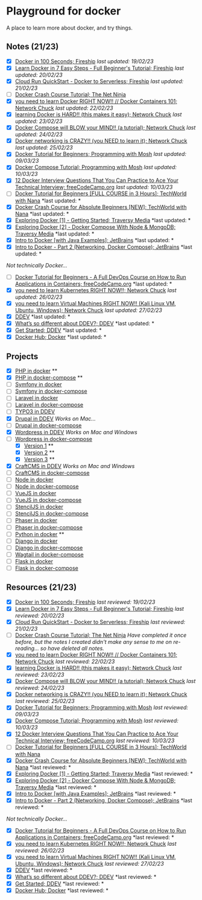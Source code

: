 # Playground for docker

A place to learn more about docker, and try things.

## Notes (21/23)

- [x] [Docker in 100 Seconds; Fireship](notes/docker-in-100-seconds--fireship.md) *last updated: 19/02/23*
- [x] [Learn Docker in 7 Easy Steps - Full Beginner's Tutorial; Fireship](notes/learn-docker-in-7-easy-steps-full-beginners-tutorial--fireship.md) *last updated: 20/02/23*
- [x] [Cloud Run QuickStart - Docker to Serverless; Fireship](notes/cloud-run-quickstart-docker-to-serverless--fireship.md) *last updated: 21/02/23*
- [ ] [Docker Crash Course Tutorial; The Net Ninja](notes/docker-crash-course-tutorial--the-net-ninja.md) 
- [x] [you need to learn Docker RIGHT NOW!! // Docker Containers 101; Network Chuck](notes/you-need-to-learn-docker-right-now-docker-containers-101--network-chuck.md) *last updated: 22/02/23*
- [x] [learning Docker is HARD!! (this makes it easy); Network Chuck](notes/learning-docker-is-hard-this-makes-it-easy--network-chuck.md) *last updated: 23/02/23*
- [x] [Docker Compose will BLOW your MIND!! (a tutorial); Network Chuck](notes/docker-compose-will-blow-your-mind-a-tutorial--network-chuck.md) *last updated: 24/02/23*
- [x] [Docker networking is CRAZY!! (you NEED to learn it); Network Chuck](notes/docker-networking-is-crazy-you-need-to-learn-it--network-chuck.md) *last updated: 25/02/23*
- [x] [Docker Tutorial for Beginners; Programming with Mosh](notes/docker-tutorial-for-beginners--programming-with-mosh.md) *last updated: 09/03/23*
- [x] [Docker Compose Tutorial; Programming with Mosh](notes/docker-compose-tutorial--programming-with-mosh.md) *last updated: 10/03/23*
- [x] [12 Docker Interview Questions That You Can Practice to Ace Your Technical Interview; freeCodeCamp.org](notes/12-docker-interview-questions-that-you-can-practice-to-ace-your-technical-interview--freeCodeCamp-org.md) *last updated: 10/03/23*
- [ ] [Docker Tutorial for Beginners [FULL COURSE in 3 Hours]; TechWorld with Nana](notes/docker-tutorial-for-beginners-full-course-in-3-hours--techworld-with-nana.md) *last updated: *
- [x] [Docker Crash Course for Absolute Beginners [NEW]; TechWorld with Nana](notes/docker-crash-course-for-absolute-beginners-new--techworld-with-nana.md) *last updated: *
- [x] [Exploring Docker [1] - Getting Started; Traversy Media](notes/exploring-docker-1-getting-started--traversy-media.md) *last updated: *
- [x] [Exploring Docker [2] - Docker Compose With Node & MongoDB; Traversy Media](notes/exploring-docker-2-docker-compose-with-node-&-mongodb--traversy-media.md) *last updated: *
- [x] [Intro to Docker [with Java Examples]; JetBrains](notes/intro-to-docker-with-java-examples--jetbrains.md) *last updated: *
- [x] [Intro to Docker - Part 2 (Networking, Docker Compose); JetBrains](notes/intro-to-docker-part-2-networking-docker-compose--jetbrains.md) *last updated: *

*Not technically Docker...*

- [ ] [Docker Tutorial for Beginners - A Full DevOps Course on How to Run Applications in Containers; freeCodeCamp.org](notes/docker-tutorial-for-beginners-a-full-devops-course-on-how-to-run-applications-in-containers--freecodecamp-org.md) *last updated: *
- [x] [you need to learn Kubernetes RIGHT NOW!!; Network Chuck](notes/you-need-to-learn-kubernetes-right-now--network-chuck.md) *last updated: 26/02/23*
- [x] [you need to learn Virtual Machines RIGHT NOW!! (Kali Linux VM, Ubuntu, Windows); Network Chuck](notes/you-need-to-learn-virtual-machines-right-now-kali-linux-vm-ubuntu-windows--network-chuck.md) *last updated: 27/02/23*
- [x] [DDEV](notes/ddev--ddev.md) *last updated: *
- [x] [What’s so different about DDEV?; DDEV](notes/whats-so-different-about-ddev--ddev.md) *last updated: *
- [x] [Get Started; DDEV](notes/get-started--ddev.md) *last updated: *
- [x] [Docker Hub; Docker](notes/docker-hub--docker.md) *last updated: *

## Projects

- [x] [PHP in docker](projects/php-with-docker/) **
- [x] [PHP in docker-compose](projects/php-with-docker-compose/) **
- [ ] [Symfony in docker](projects/)
- [ ] [Symfony in docker-compose](projects/)
- [ ] [Laravel in docker](projects/)
- [ ] [Laravel in docker-compose](projects/)
- [ ] [TYPO3 in DDEV](projects/) 
- [x] [Drupal in DDEV](projects/) *Works on Mac...*
- [ ] [Drupal in docker-compose](projects/)
- [x] [Wordpress in DDEV](projects/) *Works on Mac and Windows*
- [ ] [Wordpress in docker-compose](projects/)
    - [x] [Version 1](projects/wordpress-with-docker-compose-1/) **
    - [x] [Version 2](projects/wordpress-with-docker-compose-2/) **
    - [x] [Version 3](projects/wordpress-with-docker-compose-3/) **
- [x] [CraftCMS in DDEV](projects/) *Works on Mac and Windows*
- [ ] [CraftCMS in docker-compose](projects/)
- [ ] [Node in docker](projects/)
- [ ] [Node in docker-compose](projects/)
- [ ] [VueJS in docker](projects/)
- [ ] [VueJS in docker-compose](projects/)
- [ ] [StencilJS in docker](projects/)
- [ ] [StencilJS in docker-compose](projects/)
- [ ] [Phaser in docker](projects/)
- [ ] [Phaser in docker-compose](projects/)
- [ ] [Python in docker](projects/python-with-docker/) **
- [ ] [Django in docker](projects/)
- [ ] [Django in docker-compose](projects/)
- [ ] [Wagtail in docker-compose](projects/)
- [ ] [Flask in docker](projects/)
- [ ] [Flask in docker-compose](projects/)

## Resources (21/23)

- [x] [Docker in 100 Seconds; Fireship](https://www.youtube.com/watch?v=Gjnup-PuquQ) *last reviewed: 19/02/23*
- [x] [Learn Docker in 7 Easy Steps - Full Beginner's Tutorial; Fireship](https://www.youtube.com/watch?v=gAkwW2tuIqE) *last reviewed: 20/02/23*
- [x] [Cloud Run QuickStart - Docker to Serverless; Fireship](https://www.youtube.com/watch?v=3OP-q55hOUI) *last reviewed: 21/02/23*
- [ ] [Docker Crash Course Tutorial; The Net Ninja](https://www.youtube.com/playlist?list=PL4cUxeGkcC9hxjeEtdHFNYMtCpjNBm3h7) *Have completed it once before, but the notes I created didn't make any sense to me on re-reading... so have deleted all notes.*
- [x] [you need to learn Docker RIGHT NOW!! // Docker Containers 101; Network Chuck](https://www.youtube.com/watch?v=eGz9DS-aIeY) *last reviewed: 22/02/23*
- [x] [learning Docker is HARD!! (this makes it easy); Network Chuck](https://www.youtube.com/watch?v=iX0HbrfRyvc) *last reviewed: 23/02/23*
- [x] [Docker Compose will BLOW your MIND!! (a tutorial); Network Chuck](https://www.youtube.com/watch?v=DM65_JyGxCo) *last reviewed: 24/02/23*
- [x] [Docker networking is CRAZY!! (you NEED to learn it); Network Chuck](https://www.youtube.com/watch?v=bKFMS5C4CG0) *last reviewed: 25/02/23*
- [x] [Docker Tutorial for Beginners; Programming with Mosh](https://www.youtube.com/watch?v=pTFZFxd4hOI) *last reviewed: 09/03/23*
- [x] [Docker Compose Tutorial; Programming with Mosh](https://www.youtube.com/watch?v=HG6yIjZapSA) *last reviewed: 10/03/23*
- [x] [12 Docker Interview Questions That You Can Practice to Ace Your Technical Interview; freeCodeCamp.org](https://www.codecademy.com/resources/blog/docker-interview-questions-that-you-can-practice-to-ace-your-technical-interview/) *last reviewed: 10/03/23*
- [ ] [Docker Tutorial for Beginners [FULL COURSE in 3 Hours]; TechWorld with Nana](https://www.youtube.com/watch?v=3c-iBn73dDE)
- [x] [Docker Crash Course for Absolute Beginners [NEW]; TechWorld with Nana](https://www.youtube.com/watch?v=pg19Z8LL06w) *last reviewed: *
- [x] [Exploring Docker [1] - Getting Started; Traversy Media](https://www.youtube.com/watch?v=Kyx2PsuwomE) *last reviewed: *
- [x] [Exploring Docker [2] - Docker Compose With Node & MongoDB; Traversy Media](https://www.youtube.com/watch?v=hP77Rua1E0c) *last reviewed: *
- [x] [Intro to Docker [with Java Examples]; JetBrains](https://www.youtube.com/watch?v=FzwIs2jMESM) *last reviewed: *
- [x] [Intro to Docker - Part 2 (Networking, Docker Compose); JetBrains](https://www.youtube.com/watch?v=_m9JYAvFB8s) *last reviewed: *

*Not technically Docker...*

- [x] [Docker Tutorial for Beginners - A Full DevOps Course on How to Run Applications in Containers; freeCodeCamp.org](https://www.youtube.com/watch?v=fqMOX6JJhGo) *last reviewed: *
- [x] [you need to learn Kubernetes RIGHT NOW!!; Network Chuck](https://www.youtube.com/watch?v=7bA0gTroJjw) *last reviewed: 26/02/23*
- [x] [you need to learn Virtual Machines RIGHT NOW!! (Kali Linux VM, Ubuntu, Windows); Network Chuck](https://www.youtube.com/watch?v=wX75Z-4MEoM) *last reviewed: 27/02/23*
- [x] [DDEV](https://ddev.com/) *last reviewed: *
- [x] [What’s so different about DDEV?; DDEV](https://ddev.com/blog/whats-so-different-about-ddev-local/) *last reviewed: *
- [x] [Get Started; DDEV](https://ddev.com/get-started/) *last reviewed: *
- [x] [Docker Hub; Docker](https://hub.docker.com/) *last reviewed: *
